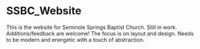 # SSBC_Website
This is the website for Seminole Springs Baptist Church. Still in work. Additions/feedback are welcome!
The focus is on layout and design. Needs to be modern and energetic with a touch of abstraction.
